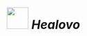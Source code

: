 # <h1 align="Center" > <img src="https://healovo.web.app/assets/logo.png"  width="50px">  _Healovo_ </h1>
